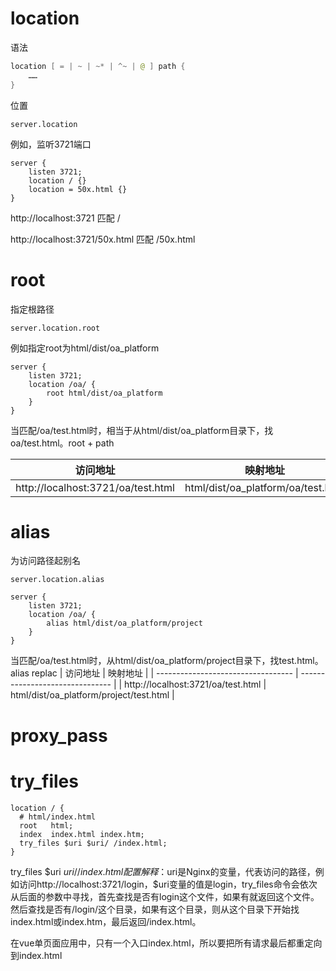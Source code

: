 # location

语法

```powershell
location [ = | ~ | ~* | ^~ | @ ] path { 
	……
}
```

位置

```
server.location
```

例如，监听3721端口

```properties
server {
	listen 3721;
	location / {}
	location = 50x.html {}
}
```

http://localhost:3721 匹配 /

http://localhost:3721/50x.html 匹配 /50x.html

# root

指定根路径

```
server.location.root
```

例如指定root为html/dist/oa_platform

```
server {
	listen 3721;
	location /oa/ {
		root html/dist/oa_platform
	}
}
```


当匹配/oa/test.html时，相当于从html/dist/oa_platform目录下，找oa/test.html。root + path

| 访问地址                           | 映射地址                           |
| ---------------------------------- | ---------------------------------- |
| http://localhost:3721/oa/test.html | html/dist/oa_platform/oa/test.html |

# alias

为访问路径起别名

```
server.location.alias
```

```
server {
	listen 3721;
	location /oa/ {
		alias html/dist/oa_platform/project
	}
}
```
当匹配/oa/test.html时，从html/dist/oa_platform/project目录下，找test.html。alias replac
| 访问地址                           | 映射地址                        |
| ---------------------------------- | ------------------------------- |
| http://localhost:3721/oa/test.html | html/dist/oa_platform/project/test.html |


# proxy_pass



# try_files

```
location / {
  # html/index.html
  root   html;
  index  index.html index.htm;
  try_files $uri $uri/ /index.html;
}
```

try_files $uri $uri/ /index.html 配置解释：$uri是Nginx的变量，代表访问的路径，例如访问http://localhost:3721/login，$uri变量的值是login，try_files命令会依次从后面的参数中寻找，首先查找是否有login这个文件，如果有就返回这个文件。然后查找是否有/login/这个目录，如果有这个目录，则从这个目录下开始找index.html或index.htm，最后返回/index.html。

在vue单页面应用中，只有一个入口index.html，所以要把所有请求最后都重定向到index.html



